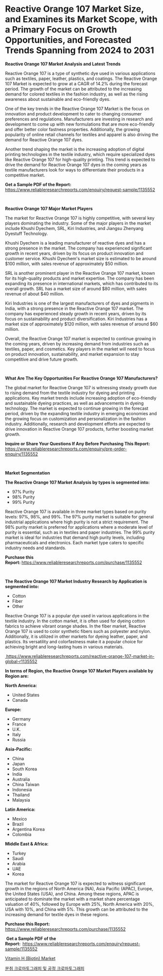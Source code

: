 <p><h1>Reactive Orange 107 Market Size, and Examines its Market Scope, with a Primary Focus on Growth Opportunities, and Forecasted Trends Spanning from 2024 to 2031</h1></p><p><strong>Reactive Orange 107 Market Analysis and Latest Trends</strong></p>
<p><p>Reactive Orange 107 is a type of synthetic dye used in various applications such as textiles, paper, leather, plastics, and coatings. The Reactive Orange 107 Market is expected to grow at a CAGR of 14.2% during the forecast period. The growth of the market can be attributed to the increasing demand for colored textiles in the fashion industry, as well as the rising awareness about sustainable and eco-friendly dyes.</p><p>One of the key trends in the Reactive Orange 107 Market is the focus on innovation and product development to cater to changing consumer preferences and regulations. Manufacturers are investing in research and development to come up with new formulations that are more eco-friendly and offer better color fastness properties. Additionally, the growing popularity of online retail channels for textiles and apparel is also driving the demand for Reactive Orange 107 dyes.</p><p>Another trend shaping the market is the increasing adoption of digital printing technologies in the textile industry, which require specialized dyes like Reactive Orange 107 for high-quality printing. This trend is expected to drive the demand for Reactive Orange 107 dyes in the coming years as textile manufacturers look for ways to differentiate their products in a competitive market.</p></p>
<p><strong>Get a Sample PDF of the Report:&nbsp;</strong> <a href="https://www.reliableresearchreports.com/enquiry/request-sample/1135552">https://www.reliableresearchreports.com/enquiry/request-sample/1135552</a></p>
<p>&nbsp;</p>
<p><strong>Reactive Orange 107 Major Market Players</strong></p>
<p><p>The market for Reactive Orange 107 is highly competitive, with several key players dominating the industry. Some of the major players in the market include Khushi Dyechem, SRL, Kiri Industries, and Jiangsu Zhenyang Dyestuff Technology. </p><p>Khushi Dyechem is a leading manufacturer of reactive dyes and has a strong presence in the market. The company has experienced significant growth in recent years, driven by its focus on product innovation and customer service. Khushi Dyechem's market size is estimated to be around $100 million, with sales revenue of approximately $50 million.</p><p>SRL is another prominent player in the Reactive Orange 107 market, known for its high-quality products and market expertise. The company has been expanding its presence in international markets, which has contributed to its overall growth. SRL has a market size of around $80 million, with sales revenue of about $40 million.</p><p>Kiri Industries is one of the largest manufacturers of dyes and pigments in India, with a strong presence in the Reactive Orange 107 market. The company has experienced steady growth in recent years, driven by its focus on sustainability and product diversification. Kiri Industries has a market size of approximately $120 million, with sales revenue of around $60 million.</p><p>Overall, the Reactive Orange 107 market is expected to continue growing in the coming years, driven by increasing demand from industries such as textiles, paper, and cosmetics. Key players in the market will need to focus on product innovation, sustainability, and market expansion to stay competitive and drive future growth.</p></p>
<p>&nbsp;</p>
<p><strong>What Are The Key Opportunities For Reactive Orange 107 Manufacturers?</strong></p>
<p><p>The global market for Reactive Orange 107 is witnessing steady growth due to rising demand from the textile industry for dyeing and printing applications. Key market trends include increasing adoption of eco-friendly and sustainable dyeing practices, as well as advancements in dyeing technology. The market is expected to continue growing in the forecast period, driven by the expanding textile industry in emerging economies and the growing focus on customization and personalization in the fashion industry. Additionally, research and development efforts are expected to drive innovation in Reactive Orange 107 products, further boosting market growth.</p></p>
<p><strong>Inquire or Share Your Questions If Any Before Purchasing This Report:</strong> <a href="https://www.reliableresearchreports.com/enquiry/pre-order-enquiry/1135552">https://www.reliableresearchreports.com/enquiry/pre-order-enquiry/1135552</a></p>
<p>&nbsp;</p>
<p><strong>Market Segmentation</strong></p>
<p><strong>The Reactive Orange 107 Market Analysis by types is segmented into:</strong></p>
<p><ul><li>97% Purity</li><li>98% Purity</li><li>99% Purity</li></ul></p>
<p><p>Reactive Orange 107 is available in three market types based on purity levels: 97%, 98%, and 99%. The 97% purity market is suitable for general industrial applications where high purity is not a strict requirement. The 98% purity market is preferred for applications where a moderate level of purity is essential, such as in textiles and paper industries. The 99% purity market is ideal for industries that demand high purity levels, including pharmaceuticals and electronics. Each market type caters to specific industry needs and standards.</p></p>
<p><strong>Purchase this Report:&nbsp;</strong><a href="https://www.reliableresearchreports.com/purchase/1135552">https://www.reliableresearchreports.com/purchase/1135552</a></p>
<p>&nbsp;</p>
<p><strong>The Reactive Orange 107 Market Industry Research by Application is segmented into:</strong></p>
<p><ul><li>Cotton</li><li>Fiber</li><li>Other</li></ul></p>
<p><p>Reactive Orange 107 is a popular dye used in various applications in the textile industry. In the cotton market, it is often used for dyeing cotton fabrics to achieve vibrant orange shades. In the fiber market, Reactive Orange 107 is used to color synthetic fibers such as polyester and nylon. Additionally, it is utilized in other markets for dyeing leather, paper, and plastics. Its versatility and colorfastness make it a popular choice for achieving bright and long-lasting hues in various materials.</p></p>
<p><a href="https://www.reliableresearchreports.com/reactive-orange-107-market-in-global-r1135552">&nbsp;https://www.reliableresearchreports.com/reactive-orange-107-market-in-global-r1135552</a></p>
<p><strong>In terms of Region, the Reactive Orange 107 Market Players available by Region are:</strong></p>
<p>
    <p> <strong> North America: </strong>
        <ul>
            <li>United States</li>
            <li>Canada</li>
        </ul>
        </p> 
    <p> <strong> Europe: </strong>
        <ul>
            <li>Germany</li>
            <li>France</li>
            <li>U.K.</li>
            <li>Italy</li>
            <li>Russia</li>
        </ul>
        </p> 
    <p> <strong> Asia-Pacific: </strong>
        <ul>
            <li>China</li>
            <li>Japan</li>
            <li>South Korea</li>
            <li>India</li>
            <li>Australia</li>
            <li>China Taiwan</li>
            <li>Indonesia</li>
            <li>Thailand</li>
            <li>Malaysia</li>
        </ul>
        </p> 
    <p> <strong> Latin America: </strong>
        <ul>
            <li>Mexico</li>
            <li>Brazil</li>
            <li>Argentina Korea</li>
            <li>Colombia</li>
        </ul>
        </p> 
    <p> <strong> Middle East & Africa: </strong>
        <ul>
            <li>Turkey</li>
            <li>Saudi</li>
            <li>Arabia</li>
            <li>UAE</li>
            <li>Korea</li>
        </ul>
    </p>
    </p>
<p><p>The market for Reactive Orange 107 is expected to witness significant growth in the regions of North America (NA), Asia Pacific (APAC), Europe, the United States (USA), and China. Among these regions, APAC is anticipated to dominate the market with a market share percentage valuation of 40%, followed by Europe with 25%, North America with 20%, USA with 10%, and China with 5%. This growth can be attributed to the increasing demand for textile dyes in these regions.</p></p>
<p><strong>Purchase this Report: </strong><a href="https://www.reliableresearchreports.com/purchase/1135552">https://www.reliableresearchreports.com/purchase/1135552</a></p>
<p>&nbsp;<strong>Get a Sample PDF of the Report:&nbsp;&nbsp;</strong><a href="https://www.reliableresearchreports.com/enquiry/request-sample/1135552">https://www.reliableresearchreports.com/enquiry/request-sample/1135552</a></p>
<p><strong></strong></p>
<p><p><a href="https://github.com/khadijahesham19/Market-Research-Report-List-1/blob/main/vitamin-h-biotin-market.md">Vitamin H (Biotin) Market</a></p><p><a href="https://github.com/njolsky1/Market-Research-Report-List-1/blob/main/79797586046.md">분취 크로마토그래피 및 공정 크로마토그래피</a></p></p>